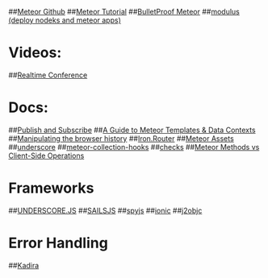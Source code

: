 ##[Meteor Github](https://github.com/meteor)
##[Meteor Tutorial](https://www.meteor.com/install)
##[BulletProof Meteor](https://bulletproofmeteor.com/basics/introduction/?utm_source=kadira&utm_medium=email&utm_term=kadira&utm_content=getting-started-email&utm_campaign=kadira)
##[modulus (deploy nodeks and meteor apps)](https://modulus.io/)

# Videos:
##[Realtime Conference](http://2012.realtimeconf.com/video/matt-debergalis)

# Docs:
##[Publish and Subscribe](https://www.eventedmind.com/feed/meteor-subscriptions-and-ddp)
##[A Guide to Meteor Templates & Data Contexts](https://www.discovermeteor.com/blog/a-guide-to-meteor-templates-data-contexts/)
##[Manipulating the browser history](https://developer.mozilla.org/en-US/docs/Web/Guide/API/DOM/Manipulating_the_browser_history?redirectlocale=en-US&redirectslug=Web%2FGuide%2FDOM%2FManipulating_the_browser_history)
##[Iron.Router](https://github.com/EventedMind/iron-router)
##[Meteor Assets](http://docs.meteor.com/#/full/assets)
##[underscore](http://docs.meteor.com/#/full/random)
##[meteor-collection-hooks](https://github.com/matb33/meteor-collection-hooks)
##[checks](http://docs.meteor.com/#/full/accountsui)
##[Meteor Methods vs Client-Side Operations](https://www.discovermeteor.com/blog/meteor-methods-client-side-operations/)

# Frameworks
##[UNDERSCORE.JS](http://underscorejs.org/)
##[SAILSJS](http://sailsjs.org/#/)
##[spyjs](http://blog.jetbrains.com/webstorm/2014/04/spy-js-webstorm-secret-service/)
##[ionic](http://ionicframework.com/docs/api/directive/ionContent/)
##[j2objc](https://github.com/google/j2objc)

# Error Handling
##[Kadira](https://kadira.io/)